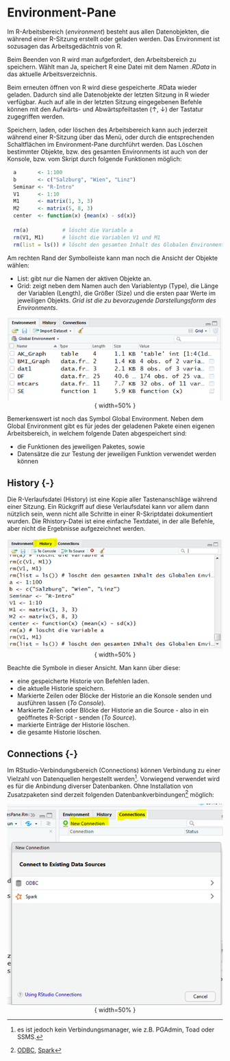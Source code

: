 # Environment-Pane



Im R-Arbeitsbereich (*environment*) besteht aus allen Datenobjekten, die während einer R-Sitzung erstellt oder geladen werden. Das Environment ist sozusagen das Arbeitsgedächtnis von R.

Beim Beenden von R wird man aufgefordert, den Arbeitsbereich zu speichern. Wählt man Ja, speichert R eine Datei mit dem Namen *.RData* in das aktuelle Arbeitsverzeichnis. 

Beim erneuten öffnen von R  wird diese gespeicherte .RData wieder geladen. Dadurch sind alle Datenobjekte der letzten Sitzung in R wieder verfügbar. Auch auf alle in der letzten Sitzung eingegebenen Befehle können mit den Aufwärts- und Abwärtspfeiltasten ($\uparrow$, $\downarrow$) der Tastatur zugegriffen werden.

Speichern, laden, oder löschen des Arbeitsbereich kann auch jederzeit während einer R-Sitzung über das Menü, oder durch die entsprechenden Schaltflächen im Environment-Pane durchführt werden. Das Löschen bestimmter Objekte, bzw. des gesamten Environments ist auch von der Konsole, bzw. vom Skript durch folgende Funktionen möglich:


```r
  a       <- 1:100
  b       <- c("Salzburg", "Wien", "Linz")
  Seminar <- "R-Intro"
  V1      <- 1:10
  M1      <- matrix(1, 3, 3)
  M2      <- matrix(5, 8, 3)
  center  <- function(x) {mean(x) - sd(x)}
  
  rm(a)           # löscht die Variable a
  rm(V1, M1)      # löscht die Variablen V1 und M1
  rm(list = ls()) # löscht den gesamten Inhalt des Globalen Environments
```

Am rechten Rand der Symbolleiste kann man noch die Ansicht der Objekte wählen:

* List: gibt nur die Namen der aktiven Objekte an.
* Grid: zeigt neben dem Namen auch den Variablentyp (Type), die Länge der Variablen (Length), die Größer (Size) und die ersten paar Werte im jeweiligen Objekts. *Grid ist die zu bevorzugende Darstellungsform des Environments*.

<center>

![**Abbildung 18**: Das Arbeitsgedächtnis von RStudio](Images/04_Environment.PNG){ width=50% }

</center>

Bemerkenswert ist noch das Symbol Global Environment. Neben dem Global Environment gibt es für jedes der geladenen Pakete einen eigenen Arbeitsbereich, in welchem folgende Daten abgespeichert sind:

* die Funktionen des jeweiligen Paketes, sowie
* Datensätze die zur Testung der jeweiligen Funktion verwendet werden können

## History {-}

Die R-Verlaufsdatei (History) ist eine Kopie aller Tastenanschläge während einer Sitzung. Ein Rückgriff auf diese Verlaufsdatei kann vor allem dann nützlich sein, wenn nicht alle Schritte in einer R-Skriptdatei dokumentiert wurden. Die Rhistory-Datei ist eine einfache Textdatei, in der alle Befehle, aber nicht die Ergebnisse aufgezeichnet werden.

<center>

![**Abbildung 19**: Die Historie von verwendeten Befehlen](Images/04_History.PNG){ width=50% }

</center>

Beachte die Symbole in dieser Ansicht. Man kann über diese:

* eine gespeicherte Historie von Befehlen laden.
* die aktuelle Historie speichern.
* Markierte Zeilen oder Blöcke der Historie an die Konsole senden und ausführen lassen (*To Console*).
* Markierte Zeilen oder Blöcke der Historie an die Source - also in ein geöffnetes R-Script - senden (*To Source*).
* markierte Einträge der Historie löschen.
* die gesamte Historie löschen.

## Connections {-}

Im RStudio-Verbindungsbereich (Connections) können Verbindung zu einer Vielzahl von Datenquellen hergestellt werden[^8]. Vorwiegend verwendet wird es für die Anbindung diverser Datenbanken. Ohne Installation von Zusatzpaketen sind derzeit folgenden Datenbankverbindungen[^9] möglich:

<center>

![**Abbildung 20**: Datenbankverbindungen über Connections](Images/04_Connections.PNG){ width=50% }

</center>

[^8]: es ist jedoch kein Verbindungsmanager, wie z.B. PGAdmin, Toad oder SSMS.
[^9]: [ODBC](https://de.wikipedia.org/wiki/Open_Database_Connectivity), [Spark](https://de.wikipedia.org/wiki/Apache_Spark)
